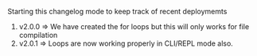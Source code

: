 Starting this changelog mode to keep track of recent deploymemts

1. v2.0.0 => We have created the for loops but this will only works for file compilation
2. v2.0.1 => Loops are now working properly in CLI/REPL mode also.